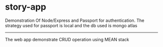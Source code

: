 # story-app
Demonstration Of Node/Express and Passport for authentication. 
The strategy used for passport is local and the db used is mongo atlas
<hr>
The web app demonstrate CRUD operation using MEAN stack
